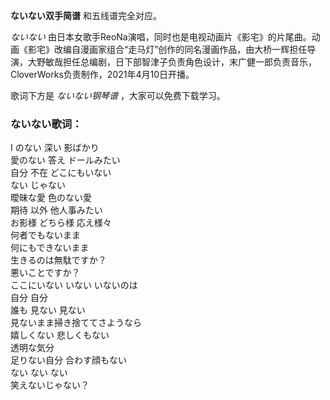 

**ないない双手简谱** 和五线谱完全对应。

_ないない_
由日本女歌手ReoNa演唱，同时也是电视动画片《影宅》的片尾曲。动画《影宅》改编自漫画家组合“走马灯”创作的同名漫画作品，由大桥一辉担任导演，大野敏哉担任总编剧，日下部智津子负责角色设计，末广健一郎负责音乐，CloverWorks负责制作，2021年4月10日开播。

歌词下方是 _ないない钢琴谱_ ，大家可以免费下载学习。

### ないない歌词：

I のない 深い 影ばかり  
愛のない 答え ドールみたい  
自分 不在 どこにもいない  
ない じゃない  
曖昧な愛 色のない愛  
期待 以外 他人事みたい  
お影様 どちら様 応え様々  
何者でもないまま  
何にもできないまま  
生きるのは無駄ですか？  
悪いことですか？  
ここにいない いない いないのは  
自分 自分  
誰も 見ない 見ない  
見ないまま掃き捨ててさようなら  
嬉しくない 悲しくもない  
透明な気分  
足りない自分 合わす顔もない  
ない ない ない  
笑えないじゃない？

